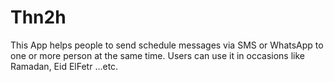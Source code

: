 # Thn2h
This App helps people to send schedule messages via SMS or WhatsApp to one or more person at the same time.
Users can use it in occasions like Ramadan, Eid ElFetr …etc.
